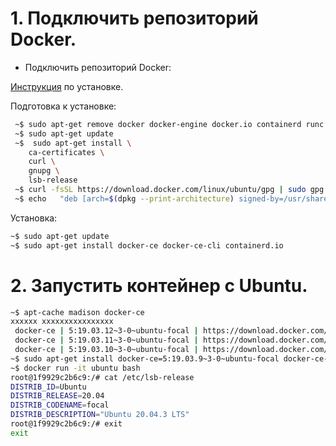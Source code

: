 # 1. Подключить репозиторий Docker.

- Подключить репозиторий Docker:

[Инструкция] по установке. 

Подготовка к установке:
```sh
 ~$ sudo apt-get remove docker docker-engine docker.io containerd runc
 ~$ sudo apt-get update
 ~$  sudo apt-get install \
    ca-certificates \
    curl \
    gnupg \
    lsb-release
 ~$ curl -fsSL https://download.docker.com/linux/ubuntu/gpg | sudo gpg --dearmor -o /usr/share/keyrings/docker-archive-keyring.gpg
 ~$ echo   "deb [arch=$(dpkg --print-architecture) signed-by=/usr/share/keyrings/docker-archive-keyring.gpg] https://download.docker.com/linux/ubuntu \
 ```

 Установка:
 ```sh
 ~$ sudo apt-get update
 ~$ sudo apt-get install docker-ce docker-ce-cli containerd.io
 ```


# 2. Запустить контейнер с Ubuntu.

```sh
~$ apt-cache madison docker-ce
xxxxxx xxxxxxxxxxxxxxxx
 docker-ce | 5:19.03.12~3-0~ubuntu-focal | https://download.docker.com/linux/ubuntu focal/stable amd64 Packages
 docker-ce | 5:19.03.11~3-0~ubuntu-focal | https://download.docker.com/linux/ubuntu focal/stable amd64 Packages
 docker-ce | 5:19.03.10~3-0~ubuntu-focal | https://download.docker.com/linux/ubuntu focal/stable amd64 Packages
~$ sudo apt-get install docker-ce=5:19.03.9~3-0~ubuntu-focal docker-ce-cli=5:19.03.9~3-0~ubuntu-focal containerd.io
~$ docker run -it ubuntu bash
root@1f9929c2b6c9:/# cat /etc/lsb-release
DISTRIB_ID=Ubuntu
DISTRIB_RELEASE=20.04
DISTRIB_CODENAME=focal
DISTRIB_DESCRIPTION="Ubuntu 20.04.3 LTS"
root@1f9929c2b6c9:/# exit
exit
```

[Инструкция]: <https://docs.docker.com/engine/install/ubuntu/>